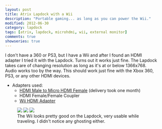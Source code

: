 ```yaml
---
layout: post
title: Atrix Lapdock with a Wii
description: "Portable gaming... as long as you can power the Wii."
modified: 2012-06-30
category: lapdock
tags: [atrix, lapdock, microhdmi, wii, external monitor]
comments: true
showseries: true
---
```


I don't have a 360 or PS3, but I have a Wii and after I found an HDMI adapter I tried it with the Lapdock. Turns out it
works just fine. The Lapdock takes care of changing resolution as long as it's at or below 1366x768. Audio works too by
the way. This should work just fine with the Xbox 360, PS3, or any other HDMI devices.

* Adapters used:
    * [HDMI Male to Micro HDMI Female](http://www.dealextreme.com/p/hdmi-male-to-micro-hdmi-female-adapter-66079)
      (delivery took one month)
    * HDMI Female/Female Coupler
    * [Wii HDMI Adapter](http://www.amazon.com/gp/product/B0057UNPQO/)

<figure class="third">
    <a href="http://imgur.com/TXiVx"><img src="http://i.imgur.com/TXiVxm.jpg"></a>
    <a href="http://imgur.com/UkdYJ"><img src="http://i.imgur.com/UkdYJm.jpg"></a>
    <a href="http://imgur.com/cc5TK"><img src="http://i.imgur.com/cc5TKm.jpg"></a>
    <figcaption>The Wii looks pretty good on the Lapdock, very usable while traveling. I didn't notice any ghosting
    either.</figcaption>
</figure>

